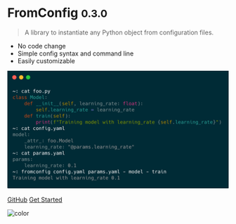 <!-- _coverpage.md -->

# FromConfig <small>0.3.0</small>

> A library to instantiate any Python object from configuration files.

- No code change
- Simple config syntax and command line
- Easily customizable

![FromConfig](images/fromconfig.png ":size=40%")

[GitHub](https://github.com/criteo/fromconfig)
[Get Started](getting-started/install)


![color](#f0f0f0)
